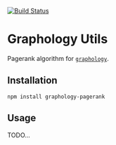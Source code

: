 [![Build Status](https://travis-ci.org/graphology/graphology-pagerank.svg)](https://travis-ci.org/graphology/graphology-pagerank)

# Graphology Utils

Pagerank algorithm for [`graphology`](https://graphology.github.io).

## Installation

```
npm install graphology-pagerank
```

## Usage

TODO...

